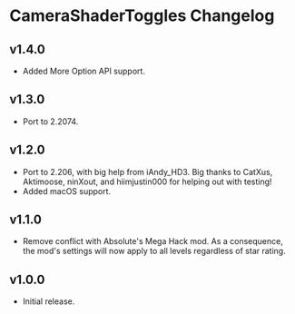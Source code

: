 # CameraShaderToggles Changelog
## v1.4.0
- Added More Option API support.
## v1.3.0
- Port to 2.2074.
## v1.2.0
- Port to 2.206, with big help from iAndy_HD3. Big thanks to CatXus, Aktimoose, ninXout, and hiimjustin000 for helping out with testing!
- Added macOS support.
## v1.1.0
- Remove conflict with Absolute's Mega Hack mod. As a consequence, the mod's settings will now apply to all levels regardless of star rating.
## v1.0.0
- Initial release.